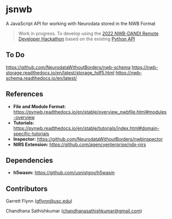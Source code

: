 # jsnwb
A JavaScript API for working with Neurodata stored in the NWB Format


> Work in progress. To develop using the [2022 NWB-DANDI Remote Developer Hackathon](https://neurodatawithoutborders.github.io/nwb_hackathons/HCK12_2022_Remote/) based on the existing [Python API](https://github.com/NeurodataWithoutBorders/pynwb) 

## To Do
https://github.com/NeurodataWithoutBorders/nwb-schema
https://nwb-storage.readthedocs.io/en/latest/storage_hdf5.html
https://nwb-schema.readthedocs.io/en/latest/

## References
- **File and Module Format:** https://pynwb.readthedocs.io/en/stable/overview_nwbfile.html#modules-overview
- **Tutorials:** https://pynwb.readthedocs.io/en/stable/tutorials/index.html#domain-specific-tutorials
- **Inspector:** https://github.com/NeurodataWithoutBorders/nwbinspector
- **NIRS Extension:** https://github.com/agencyenterprise/ndx-nirs


## Dependencies
- **h5wasm:** https://github.com/usnistgov/h5wasm
## Contributors 
Garrett Flynn (gflynn@usc.edu)
 
Chandhana Sathishkumar (chandhanasathishkumar@gmail.com)
